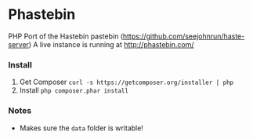 Phastebin
=========

PHP Port of the Hastebin pastebin (https://github.com/seejohnrun/haste-server)
A live instance is running at http://phastebin.com/

### Install

1. Get Composer `curl -s https://getcomposer.org/installer | php`
2. Install `php composer.phar install`

### Notes
* Makes sure the `data` folder is writable!
